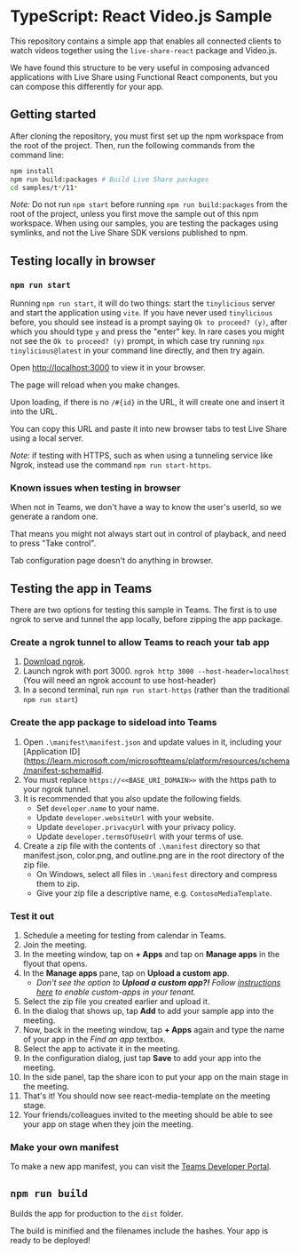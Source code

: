 # TypeScript: React Video.js Sample

This repository contains a simple app that enables all connected clients to watch videos together using the `live-share-react` package and Video.js.

We have found this structure to be very useful in composing advanced applications with Live Share using Functional React components, but you can compose this differently for your app.

## Getting started

After cloning the repository, you must first set up the npm workspace from the root of the project. Then, run the following commands from the command line:

```bash
npm install
npm run build:packages # Build Live Share packages
cd samples/t*/11*
```

_Note:_ Do not run `npm start` before running `npm run build:packages` from the root of the project, unless you first move the sample out of this npm workspace. When using our samples, you are testing the packages using symlinks, and not the Live Share SDK versions published to npm.

## Testing locally in browser

### `npm run start`

Running `npm run start`, it will do two things: start the `tinylicious` server and start the application using `vite`. If you have never used `tinylicious` before, you should see instead is a prompt saying `Ok to proceed? (y)`, after which you should type `y` and press the "enter" key. In rare cases you might not see the `Ok to proceed? (y)` prompt, in which case try running `npx tinylicious@latest` in your command line directly, and then try again.

Open [http://localhost:3000](http://localhost:3000) to view it in your browser.

The page will reload when you make changes.

Upon loading, if there is no `/#{id}` in the URL, it will create one and insert it into the URL.

You can copy this URL and paste it into new browser tabs to test Live Share using a local server.

_Note:_ if testing with HTTPS, such as when using a tunneling service like Ngrok, instead use the command `npm run start-https`.

### Known issues when testing in browser

When not in Teams, we don't have a way to know the user's userId, so we generate a random one.

That means you might not always start out in control of playback, and need to press "Take control".

Tab configuration page doesn't do anything in browser.

## Testing the app in Teams

There are two options for testing this sample in Teams. The first is to use ngrok to serve and tunnel the app locally, before zipping the app package.

### Create a ngrok tunnel to allow Teams to reach your tab app

1. [Download ngrok](https://ngrok.com/download).
2. Launch ngrok with port 3000.
   `ngrok http 3000 --host-header=localhost` (You will need an ngrok account to use host-header)
3. In a second terminal, run `npm run start-https` (rather than the traditional `npm run start`)

### Create the app package to sideload into Teams

1. Open `.\manifest\manifest.json` and update values in it, including your [Application ID](https://learn.microsoft.com/microsoftteams/platform/resources/schema/manifest-schema#id.
2. You must replace `https://<<BASE_URI_DOMAIN>>` with the https path to your ngrok tunnel.
3. It is recommended that you also update the following fields.
    - Set `developer.name` to your name.
    - Update `developer.websiteUrl` with your website.
    - Update `developer.privacyUrl` with your privacy policy.
    - Update `developer.termsOfUseUrl` with your terms of use.
4. Create a zip file with the contents of `.\manifest` directory so that manifest.json, color.png, and outline.png are in the root directory of the zip file.
    - On Windows, select all files in `.\manifest` directory and compress them to zip.
    - Give your zip file a descriptive name, e.g. `ContosoMediaTemplate`.

### Test it out

1. Schedule a meeting for testing from calendar in Teams.
2. Join the meeting.
3. In the meeting window, tap on **+ Apps** and tap on **Manage apps** in the flyout that opens.
4. In the **Manage apps** pane, tap on **Upload a custom app**.
    - _Don't see the option to **Upload a custom app?!** Follow [instructions here](https://docs.microsoft.com/en-us/microsoftteams/teams-custom-app-policies-and-settings) to enable custom-apps in your tenant._
5. Select the zip file you created earlier and upload it.
6. In the dialog that shows up, tap **Add** to add your sample app into the meeting.
7. Now, back in the meeting window, tap **+ Apps** again and type the name of your app in the _Find an app_ textbox.
8. Select the app to activate it in the meeting.
9. In the configuration dialog, just tap **Save** to add your app into the meeting.
10. In the side panel, tap the share icon to put your app on the main stage in the meeting.
11. That's it! You should now see react-media-template on the meeting stage.
12. Your friends/colleagues invited to the meeting should be able to see your app on stage when they join the meeting.

### Make your own manifest

To make a new app manifest, you can visit the [Teams Developer Portal](https://dev.teams.microsoft.com/).

## `npm run build`

Builds the app for production to the `dist` folder.

The build is minified and the filenames include the hashes.
Your app is ready to be deployed!
